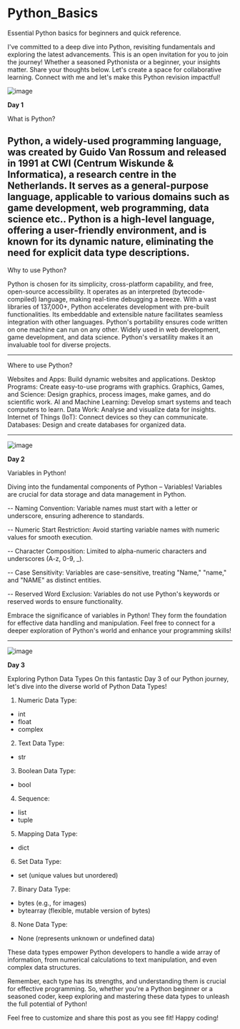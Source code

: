 # Python_Basics
Essential Python basics for beginners and quick reference.

I've committed to a deep dive into Python, revisiting fundamentals and exploring the latest advancements. This is an open invitation for you to join the journey! Whether a seasoned Pythonista or a beginner, your insights matter. Share your thoughts below. Let's create a space for collaborative learning. Connect with me and let's make this Python revision impactful!

![image](https://github.com/Sankhdeep/Python_Basics/assets/119426983/7ca4abe1-9e3f-4718-a1de-1e4eec1d1de1)


**Day 1**

What is Python?

Python, a widely-used programming language, was created by Guido Van Rossum and released in 1991 at CWI (Centrum Wiskunde & Informatica), a research centre in the Netherlands. It serves as a general-purpose language, applicable to various domains such as game development, web programming, data science etc.. Python is a high-level language, offering a user-friendly environment, and is known for its dynamic nature, eliminating the need for explicit data type descriptions.
---------------------------------------------------------------------------------------------------------------------------------------------------------------------------------------------------------------------

Why to use Python?

Python is chosen for its simplicity, cross-platform capability, and free, open-source accessibility. It operates as an interpreted (bytecode-compiled) language, making real-time debugging a breeze. With a vast libraries of 137,000+, Python accelerates development with pre-built functionalities. Its embeddable and extensible nature facilitates seamless integration with other languages. Python's portability ensures code written on one machine can run on any other. Widely used in web development, game development, and data science. Python's versatility makes it an invaluable tool for diverse projects.

---------------------------------------------------------------------------------------------------------------------------------------------------------------------------------------------------------------------

Where to use Python?

Websites and Apps: Build dynamic websites and applications.
Desktop Programs: Create easy-to-use programs with graphics.
Graphics, Games, and Science: Design graphics, process images, make games, and do scientific work.
AI and Machine Learning: Develop smart systems and teach computers to learn.
Data Work: Analyse and visualize data for insights.
Internet of Things (IoT): Connect devices so they can communicate.
Databases: Design and create databases for organized data.

---------------------------------------------------------------------------------------------------------------------------------------------------------------------------------------------------------------------

![image](https://github.com/Sankhdeep/Python_Basics/assets/119426983/ba5ddce7-10ff-4d89-b8bc-a475bd620648)


**Day 2**

Variables in Python! 

Diving into the fundamental components of Python – Variables!
Variables are crucial for data storage and data management in Python.

-- Naming Convention: Variable names must start with a letter or underscore, ensuring adherence to standards.

-- Numeric Start Restriction: Avoid starting variable names with numeric values for smooth execution.

-- Character Composition: Limited to alpha-numeric characters and underscores (A-z, 0-9, _).

-- Case Sensitivity: Variables are case-sensitive, treating "Name," "name," and "NAME" as distinct entities.

-- Reserved Word Exclusion: Variables do not use Python's keywords or reserved words to ensure functionality.

Embrace the significance of variables in Python! They form the foundation for effective data handling and manipulation. Feel free to connect for a deeper exploration of Python's world and enhance your programming skills! 

---------------------------------------------------------------------------------------------------------------------------------------------------------------------------------------------------------------------

![image](https://github.com/Sankhdeep/Python_Basics/assets/119426983/7a04f68e-2a61-4414-a573-ba9e09ce129e)


**Day 3**

Exploring Python Data Types
On this fantastic Day 3 of our Python journey, let's dive into the diverse world of Python Data Types! 

 1. Numeric Data Type: 
 - int
 - float
 - complex 

 2. Text Data Type: 
 - str 

 3. Boolean Data Type: 
 - bool 

 4. Sequence: 
 - list 
 - tuple 

 5. Mapping Data Type: 
 - dict 

 6. Set Data Type: 
 - set (unique values but unordered) 

 7. Binary Data Type: 
 - bytes (e.g., for images) 
 - bytearray (flexible, mutable version of bytes)

 8. None Data Type: 
 - None (represents unknown or undefined data) 

These data types empower Python developers to handle a wide array of information, from numerical calculations to text manipulation, and even complex data structures.

Remember, each type has its strengths, and understanding them is crucial for effective programming. So, whether you're a Python beginner or a seasoned coder, keep exploring and mastering these data types to unleash the full potential of Python! 

Feel free to customize and share this post as you see fit! Happy coding!

